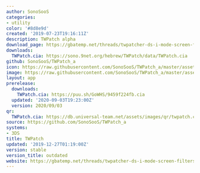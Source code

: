```yaml
---
author: SonoSooS
categories:
- utility
color: '#8d8e9d'
created: '2019-07-23T19:16:11Z'
description: TWPatch alpha
download_page: https://gbatemp.net/threads/twpatcher-ds-i-mode-screen-filters-and-patches.542694/
downloads:
  TWPatch.cia: https://sono.9net.org/hebrew/TWPatch/data/TWPatch.cia
github: SonoSooS/TWPatch_a
icon: https://raw.githubusercontent.com/SonoSooS/TWPatch_a/master/assets/logo.png
image: https://raw.githubusercontent.com/SonoSooS/TWPatch_a/master/assets/banner.png
layout: app
prerelease:
  downloads:
    TWPatch.cia: https://puu.sh/GoWHS/9459f224fb.cia
  updated: '2020-09-03T19:23:00Z'
  version: 2020/09/03
qr:
  TWPatch.cia: https://db.universal-team.net/assets/images/qr/twpatch.cia.png
source: https://github.com/SonoSooS/TWPatch_a
systems:
- 3DS
title: TWPatch
updated: '2019-12-27T01:19:00Z'
version: stable
version_title: outdated
website: https://gbatemp.net/threads/twpatcher-ds-i-mode-screen-filters-and-patches.542694/
---
```


